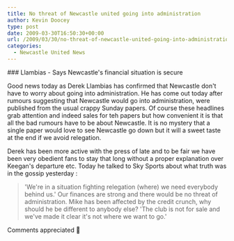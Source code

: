 ```yaml
---
title: No threat of Newcastle united going into administration
author: Kevin Doocey
type: post
date: 2009-03-30T16:50:30+00:00
url: /2009/03/30/no-threat-of-newcastle-united-going-into-administration/
categories:
  - Newcastle United News
---
```


### Llambias - Says Newcastle's financial situation is secure

Good news today as Derek Llambias has confirmed that Newcastle don't have to worry about going into administration. He has come out today after rumours suggesting that Newcastle would go into administration, were published from the usual crappy Sunday papers. Of course these headlines grab attention and indeed sales for teh papers but how convenient it is that all the bad rumours have to be about Newcastle. It is no mystery that a single paper would love to see Newcastle go down but it will a sweet taste at the end if we avoid relegation.

Derek has been more active with the press of late and to be fair we have been very obedient fans to stay that long without a proper explanation over Keegan's departure etc. Today he talked to Sky Sports about what truth was in the gossip yesterday :

> 'We're in a situation fighting relegation (where) we need everybody behind us.'
> Our finances are strong and there would be no threat of administration.
> Mike has been affected by the credit crunch, why should he be different to anybody else?
> 'The club is not for sale and we've made it clear it's not where we want to go.'

Comments appreciated 🙂
